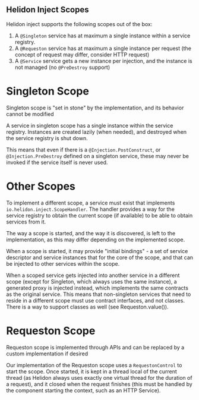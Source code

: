 Helidon Inject Scopes
----

Helidon inject supports the following scopes out of the box:

1. A `@Singleton` service has at maximum a single instance within a service registry.
2. A `@Requeston` service has at maximum a single instance per request (the concept of request may differ, consider HTTP request)
3. A `@Service` service gets a new instance per injection, and the instance is not managed (no `@PreDestroy` support)

# Singleton Scope

Singleton scope is "set in stone" by the implementation, and its behavior cannot be modified

A service in singleton scope has a single instance within the service registry. Instances are created lazily (when needed), and
destroyed when the service registry is shut down.

This means that even if there is a `@Injection.PostConstruct`, or `@Injection.PreDestroy` defined on a singleton service, these
may never be invoked if the service itself is never used.

# Other Scopes

To implement a different scope, a service must exist that implements `io.helidon.inject.ScopeHandler`. The handler provides
a way for the service registry to obtain the current scope (if available) to be able to obtain services from it.

The way a scope is started, and the way it is discovered, is left to the implementation, as this may differ
depending on the implemented scope.

When a scope is started, it may provide "initial bindings" - a set of service descriptor and service instances that for the
core of the scope, and that can be injected to other services within the scope.

When a scoped service gets injected into another service in a different scope (except for Singleton, which always uses 
the same instance), a generated proxy is injected instead, which implements the same contracts as the original service. 
This means that non-singleton services that need to reside in a different scope must use contract interfaces, and not classes.
There is a way to support classes as well (see Requeston.value()).

# Requeston Scope

Requeston scope is implemented through APIs and can be replaced by a custom implementation if desired

Our implementation of the Requeston scope uses a `RequestonControl` to start the scope. Once started, it is kept in a thread 
local of the current thread (as Helidon always uses exactly one virtual thread for the duration of a request), and it closed
when the request finishes (this must be handled by the component starting the context, such as an HTTP Service).